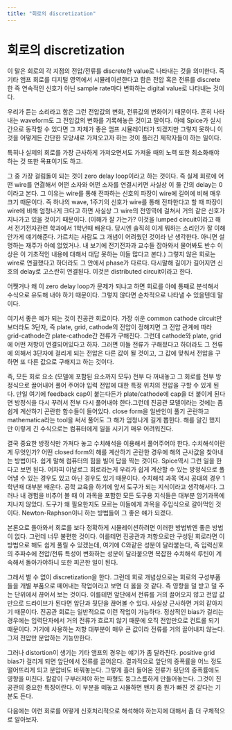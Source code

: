 ```yaml
---
title: "회로의 discretization"
---
```

# 회로의 discretization


이 말은 회로의 각 지점의 전압/전류를 discrete한 value로 나타내는 것을 의미한다. 즉 기타 앰프 회로를 디지털 영역에서 시뮬레이션한다고 함은 전압 혹은 전류를 discrete한 즉 연속적인 신호가 아닌 sample rate마다 변화하는 digital value로 나타내는 것이다. 




우리가 듣는 소리라고 함은 그런 전압값의 변화, 전류값의 변화이기 때문이다. 흔히 나타내는 waveform도 그 전압값의 변화를 기록해놓은 것이고 말이다. 아예 Spice가 실시간으로 동작할 수 있다면 그 자체가 좋은 앰프 시뮬레이터가 되겠지만 그렇지 못하니 이것을 어떻게든 간단한 모양새로 가져오고자 하는 것이 플러긴 제작자들이 하는 일이다. 




특히나 실제의 회로를 가장 근사하게 가져오면서도 가져올 때의 노력 또한 최소화해야 하는 것 또한 목표이기도 하고.




그 중 가장 걸림돌이 되는 것이 zero delay loop이라고 하는 것이다. 즉 실제 회로에 어떤 wire를 연겷해서 어떤 소자와 어떤 소자를 연결시키면 사실상 이 둘 간의 delay는 0이라고 본다. 그 이유는 wire를 통해 전파하는 신호의 파장이 wire에 길이에 비해 매우 크기 때문이다. 즉 하나의 wave, 1주기의 신호가 wire를 통해 전파한다고 할 때 파장이 wire에 비해 엄청나게 크다고 하면 사실상 그 wire의 전영역에 걸쳐서 거의 같은 신호가 지나가고 있을 것이기 때문이다. (이해가 잘 가는가? 이것을 lumped circuit이라고 해서 전기전자관련 학과에서 1학년때 배운다. 당시엔 솔직히 이게 뭐하는 소리인가 잘 이해 안가게 얘기해준다. 가르치는 사람도 그 개념이 어려웠던 것이라 난 생각한다. 아니면 설명하는 재주가 아예 없었거나. 내 보기에 전기전자과 교수들 잡아와서 물어봐도 반수 이상은 이 기초적인 내용에 대해서 대답 못하는 이들 많다고 본다.) 그렇지 않은 회로는 wire로 연결했다고 하더라도 그 안에서 phase가 다르다. 다시말해 길이가 길어지면 신호의 delay로 고스란히 연결된다. 이것은 distributed circuit이라고 한다.




어쨋거나 왜 이 zero delay loop가 문제가 되냐고 하면 회로를 아예 통째로 분석해서 수식으로 유도해 내야 하기 때문이다. 그렇지 않다면 순차적으로 나타낼 수 있을텐데 말이다. 




여기서 좋은 예가 되는 것이 진공관 회로이다. 가장 쉬운 common cathode circuit만 보더라도 3단자, 즉 plate, grid, cathode의 전압이 정해지면 그 전압 관계에 따라 grid-cathode간 plate-cathode간 전류가 구해진다. 그런데 cathode와 plate, grid에 어떤 저항이 연결되어있다고 하자. 그러면 이들 전류가 구해졌다고 하더라도 그 전류에 의해서 3단자에 걸리게 되는 전압은 다른 값이 될 것이고, 그 값에 맞춰서 전압을 구하면 또 다른 값으로 구해지고 하는 것이다.




즉, 모든 회로 요소 (모델에 포함된 요소까지 모두) 전부 다 꺼내놓고 그 회로를 전부 방정식으로 끌어내어 풀어 주어야 입력 전압에 대한 특정 위치의 전압을 구할 수 있게 된다. 만일 여기에 feedback cap이 붙는다든가 plate/cathode에 cap을 더 붙이게 된다면 방정식을 다시 꾸려서 전부 다시 풀어내야 한다.그런데 진공관 모델이라는 것에는 좀 쉽게 계산하기 곤란한 함수들이 들어있다. close form을 일반인이 풀기 곤란하고 mathematica라는 tool을 써서 풀어도 그 해가 엄청나게 길게 뽑힌다. 해를 알긴 했지만 이렇게 긴 수식으로는 컴퓨터에게 일을 시키기 매우 어려워진다.




결국 중요한 방정식만 가져다 놓고 수치해석을 이용해서 풀어주어야 한다. 수치해석이란 게 무엇인가? 어떤 closed form의 해를 계산하기 곤란한 경우에 해의 근사값을 찾아내는 방법이다. 쉽게 말해 컴퓨터의 힘을 빌어 답을 찍는 것이다. Spice역시 그런 일을 한다고 보면 된다. 어차피 아날로그 회로라는게 우리가 쉽게 계산할 수 있는 방정식으로 풀어낼 수 있는 경우도 있고 아닌 경우도 있기 때문이다. 수치해석 과목 역시 공대의 경우 1학년때 대부분 배운다. 공학 교육을 하기에 앞서 도구가 되는 지식이라고 생각해서다. 그러나 내 경험을 비추어 볼 때 이 과목을 포함한 모든 도구용 지식들은 대부분 암기과목에 지나지 않았다. 도구가 왜 필요한지도 모르는 이들에게 과목을 주입식으로 갈아먹인 것이다. Newton-Raphson이니 하는 방법들이 그 좋은 얘가 되겠다.




본론으로 돌아와서 회로를 보다 정확하게 시뮬레이션하려면 이러한 방법밖엔 좋은 방법이 없다. 그런데 너무 불편한 것이다. 이를테면 진공관과 저항으로만 구성된 회로라면 이 방법으로 해도 쉽게 풀릴 수 있겠는데, 여기에 C와같은 성분이 달라붙는다, 즉 입력신호의 주파수에 전압/전류 특성이 변화하는 성분이 달라붙으면 복잡한 수치해석 루틴이 계속해서 돌아가야하니 또한 피곤한 일이 된다.




그래서 별 수 없이 discretization을 한다. 그런데 회로 개념상으로는 회로의 구성부품들을 개별 부품으로 떼어내는 작업이라고 보면 더 옳을 것 같다. 즉 영향을 덜 받고 덜 주는 단위에서 끊어서 보는 것이다. 이를테면 앞단에서 전류를 거의 끌어오지 않고 전압 값 만으로 드라이브가 된다면 앞단과 뒷단을 끊어볼 수 있다. 사실상 근사하면 거의 같아지기 때문이다. 진공관 회로는 일반적으로 이런 작업이 가능하다. 정상적인 bias가 걸리는 경우에는 입력단자에서 거의 전류가 흐르지 않기 때문에 오직 전압만으로 컨트롤 되기 때문이다. 거기에 사용하는 저항 대부분이 매우 큰 값이라 전류를 거의 끌어내지 않는다. 그저 전압만 분압하는 기능만한다. 




그러나 distortion이 생기는 기타 앰프의 경우는 얘기가 좀 달라진다. positive grid bias가 걸리게 되면 앞단에서 전류를 끌어온다. 결과적으로 앞단의 증폭률을 어느 정도 떨어뜨리게 되고 분압비도 바꿔놓는다. 그렇게 흘러 들어온 전류가 뒷단의 증폭률에도 영향을 미친다. 칼같이 구부러져야 하는 파형도 둥그스름하게 만들어놓는다. 그것이 진공관의 중요한 특징이란다. 이 부분을 떼놓고 시뮬하면 왠지 좀 뭔가 빠진 것 같다는 기분도 든다. 




다음에는 이런 회로를 어떻게 신호처리적으로 해석해야 하는지에 대해서 좀 더 구체적으로 알아보자.


